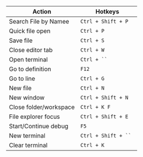 
| Action                     | Hotkeys               |
|----------------------------|-----------------------|
| Search File by Namee       | `Ctrl + Shift + P`    | 
| Quick file open            | `Ctrl + P`            | 
| Save file                  | `Ctrl + S`            | 
| Close editor tab           | `Ctrl + W`            | 
| Open terminal              | `Ctrl + `` `          | 
| Go to definition           | `F12`                 | 
| Go to line                 | `Ctrl + G`            | 
| New file                   | `Ctrl + N`            | 
| New window                 | `Ctrl + Shift + N`    | 
| Close folder/workspace     | `Ctrl + K F`          | 
| File explorer focus        | `Ctrl + Shift + E`    | 
| Start/Continue debug       | `F5`                  | 
| New terminal               | `Ctrl + Shift + `` `  | 
| Clear terminal             | `Ctrl + K`            | 
